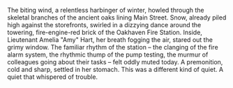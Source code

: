 The biting wind, a relentless harbinger of winter, howled through the skeletal branches of the ancient oaks lining Main Street.  Snow, already piled high against the storefronts, swirled in a dizzying dance around the towering, fire-engine-red brick of the  Oakhaven Fire Station.  Inside, Lieutenant Amelia "Amy"  Hart, her breath fogging the air, stared out the grimy window.  The familiar rhythm of the station – the clanging of the fire alarm system, the rhythmic thump of the pump testing, the murmur of colleagues going about their tasks – felt oddly muted today.  A premonition, cold and sharp, settled in her stomach.  This was a different kind of quiet. A quiet that whispered of trouble.
